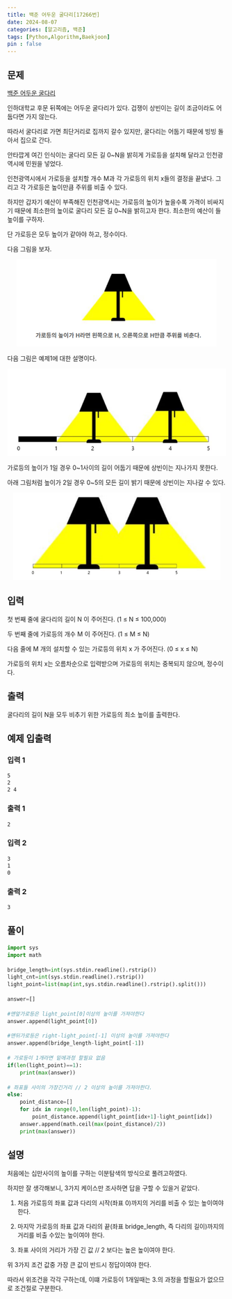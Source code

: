 ```yaml
---
title: 백준 어두운 굴다리[17266번]
date: 2024-08-07
categories: [알고리즘, 백준]
tags: [Python,Algorithm,Baekjoon]
pin : false
---
```


## 문제
[백준 어두운 굴다리](https://www.acmicpc.net/problem/17266)

인하대학교 후문 뒤쪽에는 어두운 굴다리가 있다. 겁쟁이 상빈이는 길이 조금이라도 어둡다면 가지 않는다. 

따라서 굴다리로 가면 최단거리로 집까지 갈수 있지만, 굴다리는 어둡기 때문에 빙빙 돌아서 집으로 간다.

안타깝게 여긴 인식이는 굴다리 모든 길 0~N을 밝히게 가로등을 설치해 달라고 인천광역시에 민원을 넣었다.

인천광역시에서 가로등을 설치할 개수 M과 각 가로등의 위치 x들의 결정을 끝냈다. 그리고 각 가로등은 높이만큼 주위를 비출 수 있다. 

하지만 갑자기 예산이 부족해진 인천광역시는 가로등의 높이가 높을수록 가격이 비싸지기 때문에 최소한의 높이로 굴다리 모든 길 0~N을 밝히고자 한다. 최소한의 예산이 들 높이를 구하자. 

단 가로등은 모두 높이가 같아야 하고, 정수이다.

다음 그림을 보자.

<div align='center'>
    <img src="../assets/img/baekjoon/17266/17266-1.png"  height="200px">
</div>

다음 그림은 예제1에 대한 설명이다.

<div align='center'>
    <img src="../assets/img/baekjoon/17266/17266-2.png"  height="200px">
</div>

가로등의 높이가 1일 경우 0~1사이의 길이 어둡기 때문에 상빈이는 지나가지 못한다.

아래 그림처럼 높이가 2일 경우 0~5의 모든 길이 밝기 때문에 상빈이는 지나갈 수 있다.

<div align='center'>
    <img src="../assets/img/baekjoon/17266/17266-3.png"  height="200px">
</div>


## 입력

첫 번째 줄에 굴다리의 길이 N 이 주어진다. (1 ≤ N ≤ 100,000)

두 번째 줄에 가로등의 개수 M 이 주어진다. (1 ≤ M ≤ N)

다음 줄에 M 개의 설치할 수 있는 가로등의 위치 x 가 주어진다. (0 ≤ x ≤ N)

가로등의 위치 x는 오름차순으로 입력받으며 가로등의 위치는 중복되지 않으며, 정수이다.

## 출력
굴다리의 길이 N을 모두 비추기 위한 가로등의 최소 높이를 출력한다.

## 예제 입출력

### 입력 1

```text
5
2
2 4
```

### 출력 1


```text
2
```

### 입력 2

```text
3
1
0
```

### 출력 2


```text
3
```


## 풀이
```python
import sys
import math

bridge_length=int(sys.stdin.readline().rstrip())
light_cnt=int(sys.stdin.readline().rstrip())
light_point=list(map(int,sys.stdin.readline().rstrip().split()))

answer=[]

#맨앞가로등은 light_point[0]이상의 높이를 가져야한다
answer.append(light_point[0])

#맨뒤가로등은 right-light_point[-1] 이상의 높이를 가져야한다
answer.append(bridge_length-light_point[-1])

# 가로등이 1개라면 밑에과정 할필요 없음
if(len(light_point)==1):
    print(max(answer))

# 좌표들 사이의 가장긴거리 // 2 이상의 높이를 가져아한다.
else:
    point_distance=[]
    for idx in range(0,len(light_point)-1):
        point_distance.append(light_point[idx+1]-light_point[idx])
    answer.append(math.ceil(max(point_distance)/2))
    print(max(answer))
```

## 설명

처음에는 십만사이의 높이를 구하는 이분탐색의 방식으로 풀려고하였다.

하지만 잘 생각해보니, 3가지 케이스만 조사하면 답을 구할 수 있을거 같았다.

1. 처음 가로등의 좌표 값과 다리의 시작(좌표 0)까지의 거리를 비출 수 있는 높이여야 한다.


2. 마지막 가로등의 좌표 값과 다리의 끝(좌표 bridge_length, 즉 다리의 길이)까지의 거리를 비출 수있는 높이여야 한다.


3. 좌표 사이의 거리가 가장 긴 값 // 2 보다는 높은 높이여야 한다.


위 3가지 조건 값중 가장 큰 값이 반드시 정답이여야 한다. 

따라서 위조건을 각각 구하는데, 이떄 가로등이 1개일때는 3.의 과정을 할필요가 없으므로 조건절로 구분한다.
